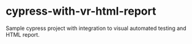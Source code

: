 # cypress-with-vr-html-report
Sample cypress project with integration to visual automated testing and HTML report.
